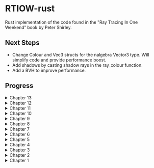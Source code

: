 # RTIOW-rust
Rust implementation of the code found in the "Ray Tracing In One Weekend" book by Peter Shirley.

## Next Steps
- Change Colour and Vec3 structs for the nalgebra Vector3<f64> type. Will simplify code and provide performance boost.
- Add shadows by casting shadow rays in the ray_colour function.
- Add a BVH to improve performance.

## Progress
<details><summary>Chapter 13</summary>
  <p align="center">
    <img src="https://github.com/JPDye/RTIOW-rust/blob/master/img/chapter13.jpg" />
  </p>
  <p>Concurrency with Rayon. Reduced final image render time for 60+ minutes to 8 minutes.</p>
</details>

<details><summary>Chapter 12</summary>
  <p align="center">
    <img src="https://github.com/JPDye/RTIOW-rust/blob/master/img/chapter12.jpg" />
  </p>
  <p>Rendering a randomised scene.</p>
</details>

<details><summary>Chapter 11</summary>
  <p align="center">
    <img src="https://github.com/JPDye/RTIOW-rust/blob/master/img/chapter11.jpg" />
  </p>
  <p>Depth of field added.</p>
</details>


<details><summary>Chapter 10</summary>
  <p align="center">
    <img src="https://github.com/JPDye/RTIOW-rust/blob/master/img/chapter10.jpg" />
  </p>
  <p>Camera struct extended. Provide a point to look from, point to look at, up direction, vertical FOV and aspect ratio.</p>
</details>

<details><summary>Chapter 9</summary>
  <p align="center">
    <img src="https://github.com/JPDye/RTIOW-rust/blob/master/img/chapter9.jpg" />
  </p>
  <p>Dielectric material struct created.</p>
</details>

<details><summary>Chapter 8</summary>
  <p align="center">
    <img src="https://github.com/JPDye/RTIOW-rust/blob/master/img/chapter8.jpg" />
  </p>
  <p>Material trait added and material structs (lambertian and metal) created.</p>
</details>


<details><summary>Chapter 7</summary>
  <p align="center">
    <img src="https://github.com/JPDye/RTIOW-rust/blob/master/img/chapter7full.jpg" />
  </p>
  <p>Lambertian reflection added, Uniform Distribution used for randomness to improve speed.</p>
</details>

<details><summary>Chapter 6</summary>
  <p align="center">
    <img src="https://github.com/JPDye/RTIOW-rust/blob/master/img/chapter6.jpg" />
  </p>
  <p>Camera struct created and multiple passes added to main loop for anti-aliasing.</p>
</details>

<details><summary>Chapter 5</summary>
  <p align="center">
    <img src="https://github.com/JPDye/RTIOW-rust/blob/master/img/chapter5.jpg" />
  </p>
  <p>Hittable Trait implemented. HitRecord and HittableList structs added.</p>
</details>

<details><summary>Chapter 4</summary>
  <p align="center">
    <img src="https://github.com/JPDye/RTIOW-rust/blob/master/img/chapter4.jpg" />
  </p>
  <p>Added very basic shpere intersection.</p>
</details>


<details><summary>Chapter 3</summary>
  <p align="center">
    <img src="https://github.com/JPDye/RTIOW-rust/blob/master/img/chapter3.jpg" />
  </p>
  <p>Improved Vec3 struct and created Ray struct. Added a ray_colour function.</p>
</details>


<details><summary>Chapter 2</summary>
  <p align="center">
    <img src="https://github.com/JPDye/RTIOW-rust/blob/master/img/chapter2.jpg" />
  </p>
  <p>Vec3 and Colour structs implemented.</p>
</details>


<details><summary>Chapter 1</summary>
  <p align="center">
    <img src="https://github.com/JPDye/RTIOW-rust/blob/master/img/chapter1.jpg" />
  </p>
  <p>Writing to a ppm file.</p>
</details>
